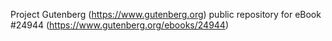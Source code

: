 Project Gutenberg (https://www.gutenberg.org) public repository for eBook #24944 (https://www.gutenberg.org/ebooks/24944)
